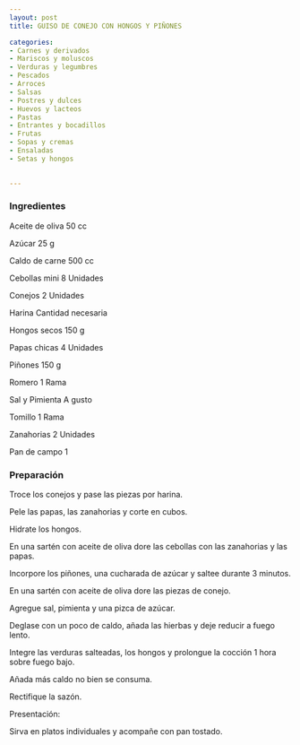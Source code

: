 ```yaml
---
layout: post
title: GUISO DE CONEJO CON HONGOS Y PIÑONES

categories:
- Carnes y derivados
- Mariscos y moluscos
- Verduras y legumbres
- Pescados
- Arroces
- Salsas
- Postres y dulces
- Huevos y lacteos
- Pastas
- Entrantes y bocadillos
- Frutas
- Sopas y cremas
- Ensaladas
- Setas y hongos
 

---
```


<h3>Ingredientes</h3>

Aceite de oliva 50 cc

Azúcar 25 g

Caldo de carne 500 cc

Cebollas mini 8 Unidades

Conejos 2 Unidades

Harina Cantidad necesaria

Hongos secos 150 g

Papas chicas 4 Unidades

Piñones 150 g

Romero 1 Rama

Sal y Pimienta A gusto

Tomillo 1 Rama

Zanahorias 2 Unidades

Pan de campo 1

<h3>Preparación</h3>

Troce los conejos y pase las piezas por harina.

Pele las papas, las zanahorias y corte en cubos.

Hidrate los hongos.

En una sartén con aceite de oliva dore las cebollas con las zanahorias y las papas.

Incorpore los piñones, una cucharada de azúcar y saltee durante 3 minutos.

En una sartén con aceite de oliva dore las piezas de conejo.

Agregue sal, pimienta y una pizca de azúcar.

Deglase con un poco de caldo, añada las hierbas y deje reducir a fuego lento.

Integre las verduras salteadas, los hongos y prolongue la cocción 1 hora sobre fuego bajo.

Añada más caldo no bien se consuma.

Rectifique la sazón.

Presentación:

Sirva en platos individuales y acompañe con pan tostado.

